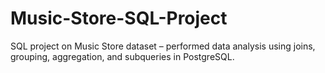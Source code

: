 # Music-Store-SQL-Project
SQL project on Music Store dataset – performed data analysis using joins, grouping, aggregation, and subqueries in PostgreSQL.
